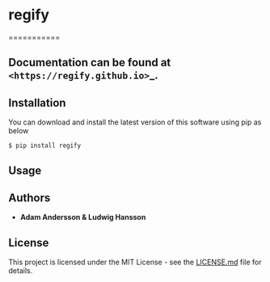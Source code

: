 # regify
===========

## Documentation can be found at `<https://regify.github.io>`_.

Installation
-----------------

You can download and install the latest version of this software using pip as below

    $ pip install regify

## Usage


## Authors

* **Adam Andersson & Ludwig Hansson** 

## License

This project is licensed under the MIT License - see the [LICENSE.md](LICENSE.md) file for details.